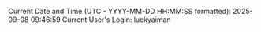 Current Date and Time (UTC - YYYY-MM-DD HH:MM:SS formatted): 2025-09-08 09:46:59
Current User's Login: luckyaiman
